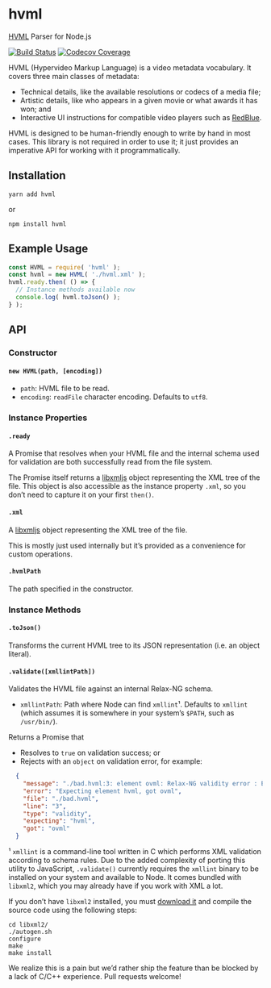 # hvml
[HVML](https://hypervideo.tech) Parser for Node.js

[![Build Status](https://api.travis-ci.com/RedBlueVideo/hvml.svg?branch=master)](https://travis-ci.com/RedBlueVideo/hvml) [![Codecov Coverage](https://img.shields.io/codecov/c/github/RedBlueVideo/hvml/master.svg)](https://codecov.io/gh/RedBlueVideo/hvml/)

HVML (Hypervideo Markup Language) is a video metadata vocabulary. It covers three main classes of metadata:
- Technical details, like the available resolutions or codecs of a media file;
- Artistic details, like who appears in a given movie or what awards it has won; and
- Interactive UI instructions for compatible video players such as [RedBlue](https://github.com/RedBlueVideo/redblue).

HVML is designed to be human-friendly enough to write by hand in most cases. This library is not required in order to use it; it just provides an imperative API for working with it programmatically.

## Installation
```shell
yarn add hvml
```
or
```shell
npm install hvml
```

## Example Usage

```js
const HVML = require( 'hvml' );
const hvml = new HVML( './hvml.xml' );
hvml.ready.then( () => {
  // Instance methods available now
  console.log( hvml.toJson() );
} );
```

## API

### Constructor

#### `new HVML(path, [encoding])`

- `path`: HVML file to be read.
- `encoding`: `readFile` character encoding. Defaults to `utf8`.

### Instance Properties

#### `.ready`
A Promise that resolves when your HVML file and the internal schema used for validation are both successfully read from the file system.

The Promise itself returns a [libxmljs](https://github.com/libxmljs/libxmljs) object representing the XML tree of the file. This object is also accessible as the instance property `.xml`, so you don’t need to capture it on your first `then()`.

#### `.xml`
A [libxmljs](https://github.com/libxmljs/libxmljs) object representing the XML tree of the file.

This is mostly just used internally but it’s provided as a convenience for custom operations.

#### `.hvmlPath`
The path specified in the constructor.

### Instance Methods

#### `.toJson()`
Transforms the current HVML tree to its JSON representation (i.e. an object literal).

#### `.validate([xmllintPath])`
Validates the HVML file against an internal Relax-NG schema.

- `xmllintPath`: Path where Node can find `xmllint`¹. Defaults to `xmllint` (which assumes it is somewhere in your system’s `$PATH`, such as `/usr/bin/`).

Returns a Promise that
- Resolves to `true` on validation success; or
- Rejects with an `object` on validation error, for example:
```json
  {
    "message": "./bad.hvml:3: element ovml: Relax-NG validity error : Expecting element hvml, got ovml",
    "error": "Expecting element hvml, got ovml",
    "file": "./bad.hvml",
    "line": "3",
    "type": "validity",
    "expecting": "hvml",
    "got": "ovml"
  }
```

¹ `xmllint` is a command-line tool written in C which performs XML validation according to schema rules. Due to the added complexity of porting this utility to JavaScript, `.validate()` currently requires the `xmllint` binary to be installed on your system and available to Node. It comes bundled with `libxml2`, which you may already have if you work with XML a lot.

If you don’t have `libxml2` installed, you must [download it](http://xmlsoft.org/downloads.html) and compile the source code using the following steps:

```shell
cd libxml2/
./autogen.sh
configure
make
make install
```

We realize this is a pain but we’d rather ship the feature than be blocked by a lack of C/C++ experience. Pull requests welcome!
